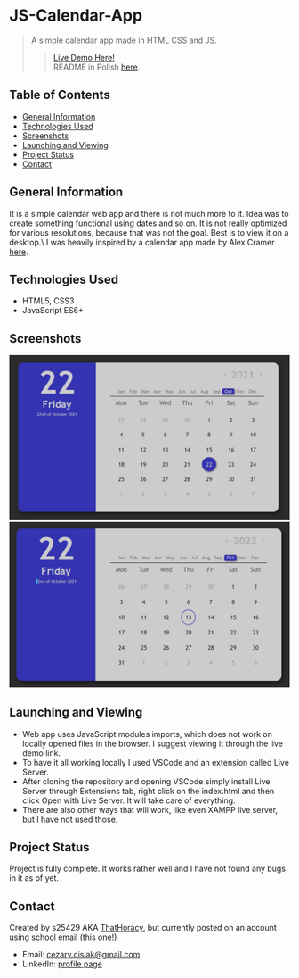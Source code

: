 # JS-Calendar-App
> A simple calendar app made in HTML CSS and JS.
>> [Live Demo Here!](https://thathoracy-js-calendar-app.netlify.app)\
>> README in Polish [here](./README.pl.md).

## Table of Contents
* [General Information](#general-information)
* [Technologies Used](#technologies-used)
* [Screenshots](#screenshots)
* [Launching and Viewing](#launching-and-viewing)
* [Project Status](#project-status)
* [Contact](#contact)

## General Information
It is a simple calendar web app and there is not much more to it. Idea was to create something functional using dates and so on. It is not really optimized for various resolutions, because that was not the goal. Best is to view it on a desktop.\ 
I was heavily inspired by a calendar app made by Alex Cramer [here](https://freefrontend.com/assets/img/css-calendars/calendar-6.png).

## Technologies Used
- HTML5, CSS3
- JavaScript ES6+

## Screenshots
![Image-1](./imgs/img1.jpg?raw=true)
![Image-2](./imgs/img2.jpg?raw=true)

## Launching and Viewing
- Web app uses JavaScript modules imports, which does not work on locally opened files in the browser. I suggest viewing it through the live demo link.
- To have it all working locally I used VSCode and an extension called Live Server. 
- After cloning the repository and opening VSCode simply install Live Server through Extensions tab, right click on the index.html and then click Open with Live Server. It will take care of everything.
- There are also other ways that will work, like even XAMPP live server, but I have not used those.

## Project Status
Project is fully complete. It works rather well and I have not found any bugs in it as of yet.

## Contact
Created by s25429 AKA [ThatHoracy](https://github.com/ThatHoracy), but currently posted on an account using school email (this one!)
- Email: cezary.cislak@gmail.com
- LinkedIn: [profile page](https://www.linkedin.com/in/cezary-ci%C5%9Blak-913559237/)
